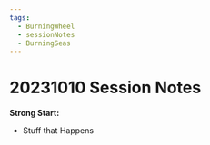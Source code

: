 ```yaml
---
tags:
  - BurningWheel
  - sessionNotes
  - BurningSeas
---
```

# 20231010 Session Notes
**Strong Start:**
- Stuff that Happens